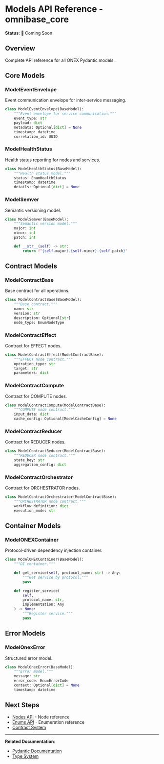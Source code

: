 # Models API Reference - omnibase_core

**Status**: 🚧 Coming Soon

## Overview

Complete API reference for all ONEX Pydantic models.

## Core Models

### ModelEventEnvelope

Event communication envelope for inter-service messaging.

```python
class ModelEventEnvelope(BaseModel):
    """Event envelope for service communication."""
    event_type: str
    payload: dict
    metadata: Optional[dict] = None
    timestamp: datetime
    correlation_id: UUID
```

### ModelHealthStatus

Health status reporting for nodes and services.

```python
class ModelHealthStatus(BaseModel):
    """Health status model."""
    status: EnumHealthStatus
    timestamp: datetime
    details: Optional[dict] = None
```

### ModelSemver

Semantic versioning model.

```python
class ModelSemver(BaseModel):
    """Semantic version model."""
    major: int
    minor: int
    patch: int

    def __str__(self) -> str:
        return f"{self.major}.{self.minor}.{self.patch}"
```

## Contract Models

### ModelContractBase

Base contract for all operations.

```python
class ModelContractBase(BaseModel):
    """Base contract."""
    name: str
    version: str
    description: Optional[str]
    node_type: EnumNodeType
```

### ModelContractEffect

Contract for EFFECT nodes.

```python
class ModelContractEffect(ModelContractBase):
    """EFFECT node contract."""
    operation_type: str
    target: str
    parameters: dict
```

### ModelContractCompute

Contract for COMPUTE nodes.

```python
class ModelContractCompute(ModelContractBase):
    """COMPUTE node contract."""
    input_data: dict
    cache_config: Optional[ModelCacheConfig] = None
```

### ModelContractReducer

Contract for REDUCER nodes.

```python
class ModelContractReducer(ModelContractBase):
    """REDUCER node contract."""
    state_key: str
    aggregation_config: dict
```

### ModelContractOrchestrator

Contract for ORCHESTRATOR nodes.

```python
class ModelContractOrchestrator(ModelContractBase):
    """ORCHESTRATOR node contract."""
    workflow_definition: dict
    execution_mode: str
```

## Container Models

### ModelONEXContainer

Protocol-driven dependency injection container.

```python
class ModelONEXContainer(BaseModel):
    """DI container."""

    def get_service(self, protocol_name: str) -> Any:
        """Get service by protocol."""
        pass

    def register_service(
        self,
        protocol_name: str,
        implementation: Any
    ) -> None:
        """Register service."""
        pass
```

## Error Models

### ModelOnexError

Structured error model.

```python
class ModelOnexError(BaseModel):
    """Error model."""
    message: str
    error_code: EnumErrorCode
    context: Optional[dict] = None
    timestamp: datetime
```

## Next Steps

- [Nodes API](nodes.md) - Node reference
- [Enums API](enums.md) - Enumeration reference
- [Contract System](../../architecture/contract-system.md)

---

**Related Documentation**:
- [Pydantic Documentation](https://docs.pydantic.dev/)
- [Type System](../../architecture/type-system.md)
